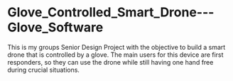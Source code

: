 # Glove_Controlled_Smart_Drone---Glove_Software
This is my groups Senior Design Project with the objective to build a smart drone that is controlled by a glove. The main users for this device are first responders, so they can use the drone while still having one hand free during crucial situations.
